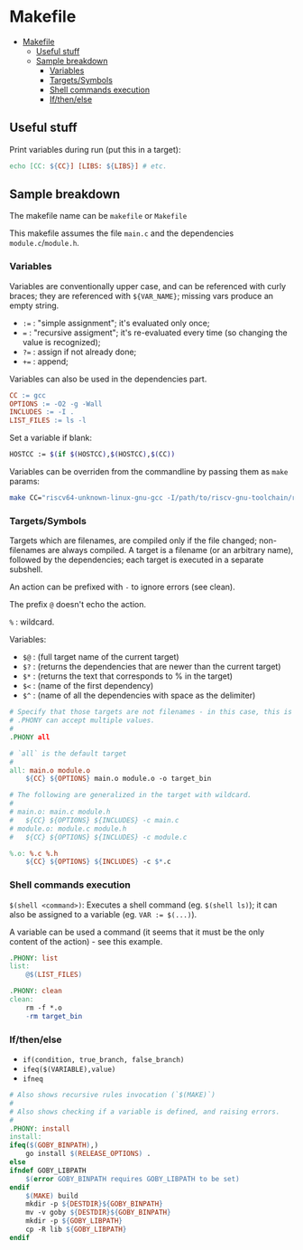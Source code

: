 # Makefile

- [Makefile](#makefile)
  - [Useful stuff](#useful-stuff)
  - [Sample breakdown](#sample-breakdown)
    - [Variables](#variables)
    - [Targets/Symbols](#targetssymbols)
    - [Shell commands execution](#shell-commands-execution)
    - [If/then/else](#ifthenelse)

## Useful stuff

Print variables during run (put this in a target):

```makefile
echo [CC: ${CC}] [LIBS: ${LIBS}] # etc.
```

## Sample breakdown

The makefile name can be `makefile` or `Makefile`

This makefile assumes the file `main.c` and the dependencies `module.c`/`module.h`.

### Variables

Variables are conventionally upper case, and can be referenced with curly braces; they are referenced with `${VAR_NAME}`; missing vars produce an empty string.

- `:=` : "simple assignment"; it's evaluated only once;
- `=`  : "recursive assigment"; it's re-evaluated every time (so changing the value is recognized);
- `?=` : assign if not already done;
- `+=` : append;

Variables can also be used in the dependencies part.

```makefile
CC := gcc
OPTIONS := -O2 -g -Wall
INCLUDES := -I .
LIST_FILES := ls -l
```

Set a variable if blank:

```sh
HOSTCC := $(if $(HOSTCC),$(HOSTCC),$(CC))
```

Variables can be overriden from the commandline by passing them as `make` params:

```sh
make CC="riscv64-unknown-linux-gnu-gcc -I/path/to/riscv-gnu-toolchain/riscv-gcc/zlib -L/path/to/riscv-gnu-toolchain/riscv-gcc/zlib"
```

### Targets/Symbols

Targets which are filenames, are compiled only if the file changed; non-filenames are always compiled.
A target is a filename (or an arbitrary name), followed by the dependencies; each target is executed in a separate subshell.

An action can be prefixed with `-` to ignore errors (see clean).

The prefix `@` doesn't echo the action.

`%` : wildcard.

Variables:

- `$@` : (full target name of the current target)
- `$?` : (returns the dependencies that are newer than the current target)
- `$*` : (returns the text that corresponds to % in the target)
- `$<` : (name of the first dependency)
- `$^` : (name of all the dependencies with space as the delimiter)

```makefile
# Specify that those targets are not filenames - in this case, this is optional.
# .PHONY can accept multiple values.
#
.PHONY all

# `all` is the default target
#
all: main.o module.o
	${CC} ${OPTIONS} main.o module.o -o target_bin

# The following are generalized in the target with wildcard.
#
# main.o: main.c module.h
# 	${CC} ${OPTIONS} ${INCLUDES} -c main.c
# module.o: module.c module.h
# 	${CC} ${OPTIONS} ${INCLUDES} -c module.c

%.o: %.c %.h
	${CC} ${OPTIONS} ${INCLUDES} -c $*.c
```

### Shell commands execution

`$(shell <command>)`: Executes a shell command (eg. `$(shell ls)`); it can also be assigned to a variable (eg. `VAR := $(...)`).

A variable can be used a command (it seems that it must be the only content of the action) - see this example.

```makefile
.PHONY: list
list:
	@$(LIST_FILES)

.PHONY: clean
clean:
	rm -f *.o
	-rm target_bin
```

### If/then/else

- `if(condition, true_branch, false_branch)`
- `ifeq($(VARIABLE),value)`
- `ifneq`

```makefile
# Also shows recursive rules invocation (`$(MAKE)`)
#
# Also shows checking if a variable is defined, and raising errors.
#
.PHONY: install
install:
ifeq($(GOBY_BINPATH),)
	go install $(RELEASE_OPTIONS) .
else
ifndef GOBY_LIBPATH
	$(error GOBY_BINPATH requires GOBY_LIBPATH to be set)
endif
	$(MAKE) build
	mkdir -p ${DESTDIR}${GOBY_BINPATH}
	mv -v goby ${DESTDIR}${GOBY_BINPATH}
	mkdir -p ${GOBY_LIBPATH}
	cp -R lib ${GOBY_LIBPATH}
endif
```
